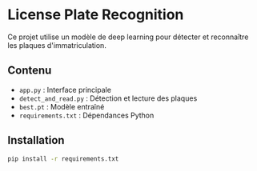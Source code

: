# License Plate Recognition

Ce projet utilise un modèle de deep learning pour détecter et reconnaître les plaques d'immatriculation.

## Contenu
- `app.py` : Interface principale
- `detect_and_read.py` : Détection et lecture des plaques
- `best.pt` : Modèle entraîné
- `requirements.txt` : Dépendances Python

## Installation

```bash
pip install -r requirements.txt
